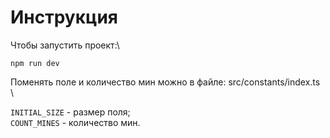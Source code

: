 # Инструкция

Чтобы запустить проект:\

`npm run dev` 

Поменять поле и количество мин можно в файле: src/constants/index.ts \

`INITIAL_SIZE` - размер поля; \
`COUNT_MINES` - количество мин.